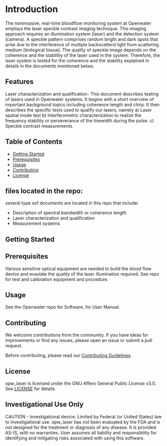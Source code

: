 # Introduction
The noninvasive, real-time bloodflow monitoring system at Openwater employs the laser speckle contrast imaging technique.
This imaging approach requires an illumination system (laser) and the detection system (camera). A speckle pattern comprises random bright and dark spots that arise due to the interference of multiple backscatterd light from scattering medium (biological tissue). The quality of speckle image depends on the coherence and the stablility of the laser used in the system. Therefore, the laser system is tested for the coherence and the stability explained in details in the documents mentioned belwo.


## Features
Laser characterization and qualification-
This document describes testing of lasers used in Openwater systems. It begins with a short overview of important background topics including coherence length and chirp. It then describes the specific tests used to qualify our lasers, namely
a) Laser spatial mode test
b) Interferometric characterization to realize the frequency stability or perseverance of the linewidth during the pulse.
c) Speckle contrast measurements.

## Table of Contents
- [Getting Started](#getting-started)
- [Prerequisites](#prerequisites)
- [Usage](#usage)
- [Contributing](#contributing)
- [License](#license)

## files located in the repo:
several type sof documents are located in this repo that include:
* Description of spectral bandwidth or coherence length
* Laser characterization and qualification
* Measurement systems

## Getting Started

## Prerequisites

Various sensitive optical equipment are needed to build the blood flow device and evaulate the quality of the laser illumination required. See repo for test and calibration equipment and procedure.

## Usage

See the Openwater repo for Software, for User Manual. 


## Contributing

We welcome contributions from the community. If you have ideas for improvements or find any issues, please open an issue or submit a pull request.

Before contributing, please read our [Contributing Guidelines](CONTRIBUTING.md).

## License

opw_laser is licensed under the GNU Affero General Public License v3.0. See [LICENSE](LICENSE) for details.

## Investigational Use Only
CAUTION - Investigational device. Limited by Federal (or United States) law to investigational use. opw_laser has *not* been evaluated by the FDA and is not designed for the treatment or diagnosis of any disease. It is provided AS-IS, with no warranties. User assumes all liability and responsibility for identifying and mitigating risks associated with using this software.

